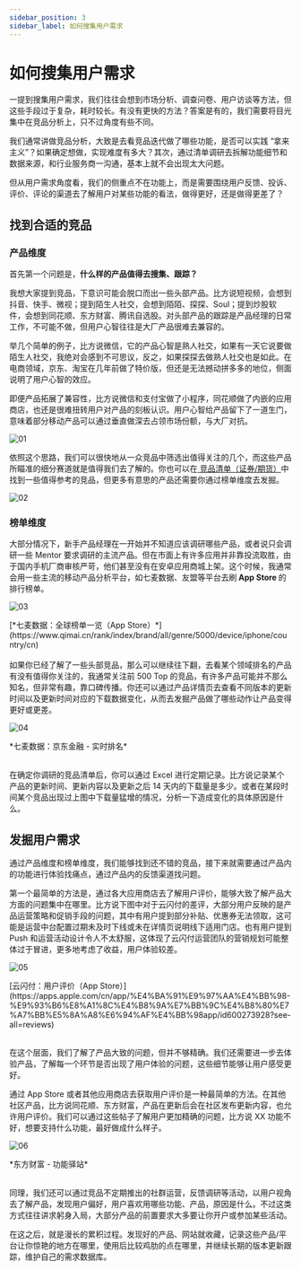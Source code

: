 ```yaml
---
sidebar_position: 3
sidebar_label: 如何搜集用户需求
---
```


# 如何搜集用户需求 

一提到搜集用户需求，我们往往会想到市场分析、调查问卷、用户访谈等方法，但这些手段过于复杂，耗时较长。有没有更快的方法？答案是有的，我们需要将目光集中在竞品分析上，只不过角度有些不同。



我们通常讲做竞品分析，大致是去看竞品迭代做了哪些功能，是否可以实践 “拿来主义”？如果确定想做，实现难度有多大？其次，通过清单调研去拆解功能细节和数据来源，和行业服务商一沟通，基本上就不会出现太大问题。



但从用户需求角度看，我们的侧重点不在功能上，而是需要围绕用户反馈、投诉、评价、评论的渠道去了解用户对某些功能的看法，做得更好，还是做得更差了？



## 找到合适的竞品

### 产品维度

首先第一个问题是，**什么样的产品值得去搜集、跟踪？**



我想大家提到竞品，下意识可能会脱口而出一些头部产品。比方说短视频，会想到抖音、快手、微视；提到陌生人社交，会想到陌陌、探探、Soul；提到炒股软件，会想到同花顺、东方财富、腾讯自选股。对头部产品的跟踪是产品经理的日常工作，不可能不做，但用户心智往往是大厂产品很难去兼容的。



举几个简单的例子，比方说微信，它的产品心智是熟人社交，如果有一天它说要做陌生人社交，我绝对会感到不可思议，反之，如果探探去做熟人社交也是如此。在电商领域，京东、淘宝在几年前做了特价版，但还是无法撼动拼多多的地位，侧面说明了用户心智的效应。



即便产品拓展了兼容性，比方说微信和支付宝做了小程序，同花顺做了内嵌的应用商店，也还是很难扭转用户对产品的刻板认识。用户心智给产品留下了一道生门，意味着部分移动产品可以通过垂直做深去占领市场份额，与大厂对抗。

![01](/img/product/how-to-collect-user-needs_images/01.png)

依照这个思路，我们可以很快地从一众竞品中筛选出值得关注的几个，而这些产品所瞄准的细分赛道就是值得我们去了解的。你也可以在[ 竞品清单（证券/期货）](https://cpjlrmsc.feishu.cn/wiki/Cd1Fw3PNRi2tGqkL4DTcmQIOn8d)中找到一些值得参考的竞品，但更多有意思的产品还需要你通过榜单维度去发掘。

![02](/img/product/how-to-collect-user-needs_images/02.png)


### 榜单维度

大部分情况下，新手产品经理在一开始并不知道应该调研哪些产品，或者说只会调研一些 Mentor 要求调研的主流产品。但在市面上有许多应用并非靠投流取胜，由于国内手机厂商审核严苛，他们甚至没有在安卓应用商城上架。这个时候，我通常会用一些主流的移动产品分析平台，如七麦数据、友盟等平台去&#x5237;**&#x20;App Store&#x20;**&#x7684;排行榜单。

![03](/img/product/how-to-collect-user-needs_images/03.PNG)


<div className="text-center">
[*七麦数据：全球榜单一览（App Store）*](https://www.qimai.cn/rank/index/brand/all/genre/5000/device/iphone/country/cn)
</div>
<br/>
如果你已经了解了一些头部竞品，那么可以继续往下翻，去看某个领域排名的产品有没有值得你关注的，我通常关注前 500 Top 的竞品，有许多产品可能并不那么知名，但非常有趣，靠口碑传播。你还可以通过产品详情页去查看不同版本的更新时间以及更新时间对应的下载数据变化，从而去发掘产品做了哪些动作让产品变得更好或更差。

![04](/img/product/how-to-collect-user-needs_images/04.png)

<div className="text-center">
*七麦数据：京东金融 - 实时排名*
</div>
<br/>


在确定你调研的竞品清单后，你可以通过 Excel 进行定期记录。比方说记录某个产品的更新时间、更新内容以及更新之后 14 天内的下载量是多少。或者在某段时间某个竞品出现过上图中下载量猛增的情况，分析一下造成变化的具体原因是什么。

## 发掘用户需求

通过产品维度和榜单维度，我们能够找到还不错的竞品，接下来就需要通过产品内的功能进行体验找痛点，通过产品内的反馈渠道找问题。



第一个最简单的方法是，通过各大应用商店去了解用户评价，能够大致了解产品大方面的问题集中在哪里。比方说下图中对于云闪付的差评，大部分用户反映的是产品运营策略和促销手段的问题，其中有用户提到部分补贴、优惠券无法领取，这可能是运营中台配置过期未及时下线或未在详情页说明线下适用门店。也有用户提到 Push 和运营活动设计令人不太舒服，这体现了云闪付运营团队的营销规划可能整体过于冒进，更多地考虑了收益，用户体验较差。

![05](/img/product/how-to-collect-user-needs_images/05.png)

<div className="text-center">
[云闪付：用户评价（App Store）](https://apps.apple.com/cn/app/%E4%BA%91%E9%97%AA%E4%BB%98-%E9%93%B6%E8%A1%8C%E4%B8%9A%E7%BB%9C%E4%B8%80%E7%A7%BB%E5%8A%A8%E6%94%AF%E4%BB%98app/id600273928?see-all=reviews)
</div>
<br/>


在这个层面，我们了解了产品大致的问题，但并不够精确。我们还需要进一步去体验产品，了解每一个环节是否出现了用户体验的问题，这些细节能够让用户感受更好。



通过 App Store 或者其他应用商店去获取用户评价是一种最简单的方法。在其他社区产品，比方说同花顺、东方财富，产品在更新后会在社区发布更新内容，也允许用户评价。我们可以通过这些帖子了解用户更加精确的问题，比方说 XX 功能不好，想要支持什么功能，最好做成什么样子。

![06](/img/product/how-to-collect-user-needs_images/06.png)

<div className="text-center">
*东方财富 - 功能驿站*
</div>
<br/>

同理，我们还可以通过竞品不定期推出的社群运营，反馈调研等活动，以用户视角去了解产品，发现用户偏好，用户喜欢用哪些功能、产品，原因是什么。不过这类方式往往讲求躬身入局，大部分产品的前置要求大多要让你开户或参加某些活动。

在这之后，就是漫长的累积过程。发现好的产品、网站就收藏，记录这些产品/平台让你惊艳的地方在哪里，使用后比较鸡肋的点在哪里，并继续长期的版本更新跟踪，维护自己的需求数据库。